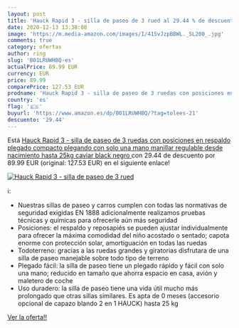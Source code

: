 ```yaml
---
layout: post
title: 'Hauck Rapid 3 - silla de paseo de 3 rued al 29.44 % de descuento'
date: 2020-12-13 13:38:08
image: 'https://m.media-amazon.com/images/I/415vJzpBBWL._SL200_.jpg'
comments: true
category: ofertas
author: ring
slug: 'B01LRUWHBQ-es'
actualPrice: 89.99 EUR
currency: EUR
price: 89.99
comparePrice: 127.53 EUR
prodname: 'Hauck Rapid 3 - silla de paseo de 3 ruedas con posiciones en respaldo  plegado compacto  plegando con solo una mano  manillar regulable  desde nacimiento hasta 25kg  caviar black  negro '
country: 'es'
flag: '🇪🇸'
buyurl: 'https://www.amazon.es/dp/B01LRUWHBQ/?tag=tolees-21'
descuento: '29.44'
---
```


Está [Hauck Rapid 3 - silla de paseo de 3 ruedas con posiciones en respaldo  plegado compacto  plegando con solo una mano  manillar regulable  desde nacimiento hasta 25kg  caviar black  negro ](https://www.amazon.es/dp/B01LRUWHBQ/?tag=tolees-21) con 29.44 de descuento por 89.99 EUR (original: 127.53 EUR) en el siguiente enlace!

[![Hauck Rapid 3 - silla de paseo de 3 rued](https://m.media-amazon.com/images/I/415vJzpBBWL._SL200_.jpg)](https://www.amazon.es/dp/B01LRUWHBQ/?tag=tolees-21)

ℹ️:

- Nuestras sillas de paseo y carros cumplen con todas las normativas de seguridad exigidas EN 1888 adicionalmente realizamos pruebas técnicas y químicas para ofrecerle aún más seguridad
- Posiciones: el respaldo y reposapiés se pueden ajustar individualmente para ofrecer la máxima comodidad del niño acostado o sentado; capota enorme con protección solar, amortiguación en todas las ruedas
- Todoterreno: gracias a las ruedas grandes y giratorias disfrutara de una silla de paseo manejable sobre todo tipo de terreno
- Plegado fácil: la silla de paseo tiene un plegado rápido y fácil con solo una mano; reducido en tamaño que ahorra espacio en casa, avión y maletero de coche
- Uso duradero: la silla de paseo tiene una vida útil mucho más prolongado que otras sillas similares. Es apta de 0 meses (accesorio opcional de capazo blando 2 en 1 HAUCK) hasta 25 kg

[Ver la oferta!!](https://www.amazon.es/dp/B01LRUWHBQ/?tag=tolees-21)
